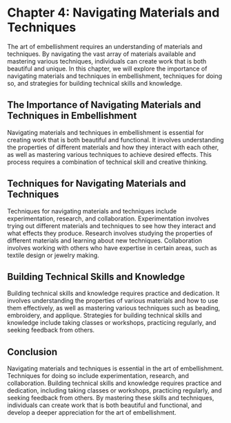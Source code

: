 Chapter 4: Navigating Materials and Techniques
==============================================

The art of embellishment requires an understanding of materials and techniques. By navigating the vast array of materials available and mastering various techniques, individuals can create work that is both beautiful and unique. In this chapter, we will explore the importance of navigating materials and techniques in embellishment, techniques for doing so, and strategies for building technical skills and knowledge.

The Importance of Navigating Materials and Techniques in Embellishment
----------------------------------------------------------------------

Navigating materials and techniques in embellishment is essential for creating work that is both beautiful and functional. It involves understanding the properties of different materials and how they interact with each other, as well as mastering various techniques to achieve desired effects. This process requires a combination of technical skill and creative thinking.

Techniques for Navigating Materials and Techniques
--------------------------------------------------

Techniques for navigating materials and techniques include experimentation, research, and collaboration. Experimentation involves trying out different materials and techniques to see how they interact and what effects they produce. Research involves studying the properties of different materials and learning about new techniques. Collaboration involves working with others who have expertise in certain areas, such as textile design or jewelry making.

Building Technical Skills and Knowledge
---------------------------------------

Building technical skills and knowledge requires practice and dedication. It involves understanding the properties of various materials and how to use them effectively, as well as mastering various techniques such as beading, embroidery, and applique. Strategies for building technical skills and knowledge include taking classes or workshops, practicing regularly, and seeking feedback from others.

Conclusion
----------

Navigating materials and techniques is essential in the art of embellishment. Techniques for doing so include experimentation, research, and collaboration. Building technical skills and knowledge requires practice and dedication, including taking classes or workshops, practicing regularly, and seeking feedback from others. By mastering these skills and techniques, individuals can create work that is both beautiful and functional, and develop a deeper appreciation for the art of embellishment.
